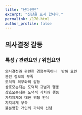 ```yaml
---
title: "난다진단"
excerpt: "진단을 표시 합니다."
permalink: /170.html
author_profile: false
---
```

## 의사결정 갈등



### 특성 / 관련요인 / 위험요인

>   

    의사결정과 관련한 경험부족이나  방해 요인
    관련 정보의 부족
    도덕적 의무와의 갈등
    상호모순되는 도덕적 규범과 행동
    상호모순되는 도덕적 가치와 행동
    가치쳬계에 대한 위협 인식
    지지체계 부족
    불분명한 개인의 가치와 신념

